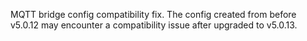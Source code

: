 MQTT bridge config compatibility fix. The config created from before v5.0.12 may encounter a compatibility issue after upgraded to v5.0.13.
